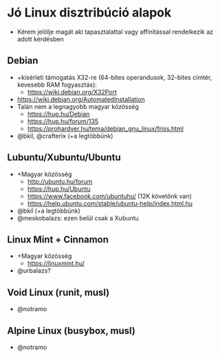 # Jó Linux disztribúció alapok

* Kérem jelölje magát aki tapasztalattal vagy affinitással rendelkezik az adott kérdésben

## Debian

* +kísérleti támogatás X32-re (64-bites operandusok, 32-bites címtér, kevesebb RAM fogyasztás):
  * https://wiki.debian.org/X32Port
* https://wiki.debian.org/AutomatedInstallation
* Talán nem a legnagyobb magyar közösség
  * https://hup.hu/Debian
  * https://hup.hu/forum/135
  * https://prohardver.hu/tema/debian_gnu_linux/friss.html
* @bkil, @crafterix (+a legtöbbünk)

## Lubuntu/Xubuntu/Ubuntu

* +Magyar közösség
  * http://ubuntu.hu/forum
  * https://hup.hu/Ubuntu
  * https://www.facebook.com/ubuntuhu/ (12K követőnk van)
  * https://help.ubuntu.com/stable/ubuntu-help/index.html.hu
* @bkil (+a legtöbbünk)
* @meskobalazs: ezen belül csak a Xubuntu

## Linux Mint + Cinnamon

* +Magyar közösség
  * https://linuxmint.hu/
* @urbalazs?

## Void Linux (runit, musl)

* @notramo

## Alpine Linux (busybox, musl)

* @notramo
